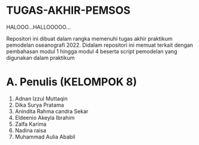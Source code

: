 # TUGAS-AKHIR-PEMSOS
HALOOO...HALLOOOOO...

Repositori ini dibuat dalam rangka memenuhi tugas akhir praktikum pemodelan oseanografi 2022. Didalam repositori ini memuat terkait dengan pembahasan modul 1 hingga modul 4 beserta script pemodelan yang digunakan dalam praktikum


# A. Penulis (KELOMPOK 8)
1. Adnan Izzul Muttaqin
2. Dika Surya Pratama
3. Anindita Rahma candra Sekar
4. Eldeenio Akeyla Ibrahim
5. Zalfa Karima
6. Nadina raisa
7. Muhammad Aulia Ababil
